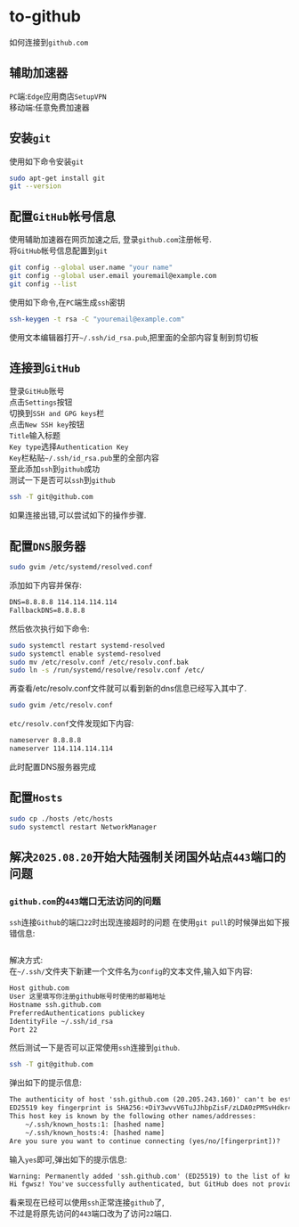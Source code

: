 # to-github
如何连接到`github.com`  
## 辅助加速器
`PC`端:`Edge`应用商店`SetupVPN`  
移动端:任意免费加速器  
## 安装`git`
使用如下命令安装`git`  
```bash
sudo apt-get install git
git --version
```
## 配置`GitHub`帐号信息
使用辅助加速器在网页加速之后,
登录`github.com`注册帐号.  
将`GitHub`帐号信息配置到`git`  
```bash
git config --global user.name "your name"
git config --global user.email youremail@example.com
git config --list
```
使用如下命令,在`PC`端生成`ssh`密钥
```bash
ssh-keygen -t rsa -C "youremail@example.com"
```
使用文本编辑器打开`~/.ssh/id_rsa.pub`,把里面的全部内容复制到剪切板  
## 连接到`GitHub`
登录`GitHub`账号  
点击`Settings`按钮  
切换到`SSH and GPG keys`栏  
点击`New SSH key`按钮  
`Title`输入标题  
`Key type`选择`Authentication Key`  
`Key`栏粘贴`~/.ssh/id_rsa.pub`里的全部内容  
至此添加`ssh`到`github`成功  
测试一下是否可以`ssh`到`github`  
```bash
ssh -T git@github.com
```
如果连接出错,可以尝试如下的操作步骤.  
## 配置`DNS`服务器
```bash
sudo gvim /etc/systemd/resolved.conf
```
添加如下内容并保存:  
```txt
DNS=8.8.8.8 114.114.114.114
FallbackDNS=8.8.8.8
```
然后依次执行如下命令:  
```bash
sudo systemctl restart systemd-resolved
sudo systemctl enable systemd-resolved
sudo mv /etc/resolv.conf /etc/resolv.conf.bak
sudo ln -s /run/systemd/resolve/resolv.conf /etc/
```
再查看/etc/resolv.conf文件就可以看到新的dns信息已经写入其中了.  
```bash
sudo gvim /etc/resolv.conf
```
`etc/resolv.conf`文件发现如下内容:  
```txt
nameserver 8.8.8.8
nameserver 114.114.114.114
```
此时配置DNS服务器完成  
## 配置`Hosts`
```bash
sudo cp ./hosts /etc/hosts
sudo systemctl restart NetworkManager
```
## 解决`2025.08.20`开始大陆强制关闭国外站点`443`端口的问题
### `github.com`的`443`端口无法访问的问题
`ssh`连接`Github`的端口`22`时出现连接超时的问题
在使用`git pull`的时候弹出如下报错信息:  
```txt
```
解决方式:  
在`~/.ssh/`文件夹下新建一个文件名为`config`的文本文件,输入如下内容:  
```txt
Host github.com
User 这里填写你注册github帐号时使用的邮箱地址
Hostname ssh.github.com
PreferredAuthentications publickey
IdentityFile ~/.ssh/id_rsa
Port 22
```
然后测试一下是否可以正常使用`ssh`连接到`github`.  
```bash
ssh -T git@github.com
```
弹出如下的提示信息:  
```txt
The authenticity of host 'ssh.github.com (20.205.243.160)' can't be established.
ED25519 key fingerprint is SHA256:+DiY3wvvV6TuJJhbpZisF/zLDA0zPMSvHdkr4UvCOqU.
This host key is known by the following other names/addresses:
    ~/.ssh/known_hosts:1: [hashed name]
    ~/.ssh/known_hosts:4: [hashed name]
Are you sure you want to continue connecting (yes/no/[fingerprint])?
```
输入`yes`即可,弹出如下的提示信息:  
```txt
Warning: Permanently added 'ssh.github.com' (ED25519) to the list of known hosts.
Hi fgwsz! You've successfully authenticated, but GitHub does not provide shell access.
```
看来现在已经可以使用`ssh`正常连接`github`了,  
不过是将原先访问的`443`端口改为了访问`22`端口.  
